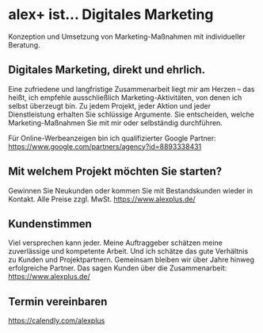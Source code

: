 # alex+ ist... Digitales Marketing

Konzeption und Umsetzung von Marketing-Maßnahmen mit individueller Beratung.

## Digitales Marketing, direkt und ehrlich.

Eine zufriedene und langfristige Zusammenarbeit liegt mir am Herzen – das heißt, ich empfehle ausschließlich Marketing-Aktivitäten, von denen ich selbst überzeugt bin.
Zu jedem Projekt, jeder Aktion und jeder Dienstleistung erhalten Sie schlüssige Argumente. Sie entscheiden, welche Marketing-Maßnahmen Sie mit mir oder selbständig durchführen.

Für Online-Werbeanzeigen bin ich qualifizierter Google Partner: <https://www.google.com/partners/agency?id=8893338431>

## Mit welchem Projekt möchten Sie starten?

Gewinnen Sie Neukunden oder kommen Sie mit Bestandskunden wieder in Kontakt. Alle Preise zzgl. MwSt.
<https://www.alexplus.de/>

## Kundenstimmen

Viel versprechen kann jeder. Meine Auftraggeber schätzen meine zuverlässige und kompetente Arbeit. Und ich schätze das gute Verhältnis zu Kunden und Projektpartnern. Gemeinsam bleiben wir über Jahre hinweg erfolgreiche Partner. 
Das sagen Kunden über die Zusammenarbeit:
<https://www.alexplus.de/>

## Termin vereinbaren

<https://calendly.com/alexplus>
